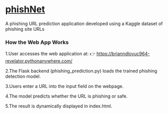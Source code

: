 # [phishNet](https://brianndlovuc964-revelator.pythonanywhere.com/)
A phishing URL prediction application developed using a Kaggle dataset of phishing site URLs

### How the Web App Works
1.User accesses the web application at:
  👉 https://brianndlovuc964-revelator.pythonanywhere.com/

2.The Flask backend (phishing_prediction.py) loads the trained phishing detection model.

3.Users enter a URL into the input field on the webpage.

4.The model predicts whether the URL is phishing or safe.

5.The result is dynamically displayed in index.html.

